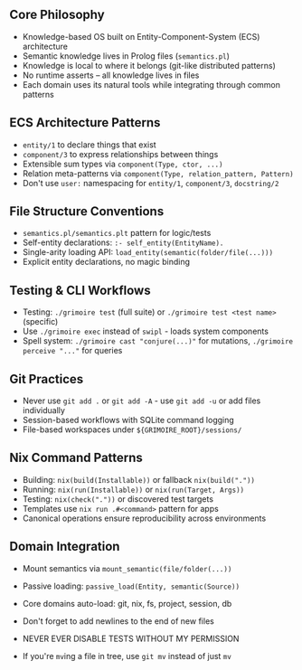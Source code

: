 ## Core Philosophy
- Knowledge-based OS built on Entity-Component-System (ECS) architecture
- Semantic knowledge lives in Prolog files (`semantics.pl`)
- Knowledge is local to where it belongs (git-like distributed patterns)
- No runtime asserts – all knowledge lives in files
- Each domain uses its natural tools while integrating through common patterns

## ECS Architecture Patterns
- `entity/1` to declare things that exist
- `component/3` to express relationships between things
- Extensible sum types via `component(Type, ctor, ...)`
- Relation meta-patterns via `component(Type, relation_pattern, Pattern)`
- Don't use `user:` namespacing for `entity/1`, `component/3`, `docstring/2`

## File Structure Conventions
- `semantics.pl/semantics.plt` pattern for logic/tests
- Self-entity declarations: `:- self_entity(EntityName).`
- Single-arity loading API: `load_entity(semantic(folder/file(...)))`
- Explicit entity declarations, no magic binding

## Testing & CLI Workflows
- Testing: `./grimoire test` (full suite) or `./grimoire test <test name>` (specific)
- Use `./grimoire exec` instead of `swipl` - loads system components
- Spell system: `./grimoire cast "conjure(...)"` for mutations, `./grimoire perceive "..."` for queries

## Git Practices
- Never use `git add .` or `git add -A` - use `git add -u` or add files individually
- Session-based workflows with SQLite command logging
- File-based workspaces under `${GRIMOIRE_ROOT}/sessions/`

## Nix Command Patterns
- Building: `nix(build(Installable))` or fallback `nix(build("."))`
- Running: `nix(run(Installable))` or `nix(run(Target, Args))`
- Testing: `nix(check("."))` or discovered test targets
- Templates use `nix run .#<command>` pattern for apps
- Canonical operations ensure reproducibility across environments

## Domain Integration
- Mount semantics via `mount_semantic(file/folder(...))`
- Passive loading: `passive_load(Entity, semantic(Source))`
- Core domains auto-load: git, nix, fs, project, session, db

- Don't forget to add newlines to the end of new files
- NEVER EVER DISABLE TESTS WITHOUT MY PERMISSION
- If you're `mv`ing a file in tree, use `git mv` instead of just `mv`